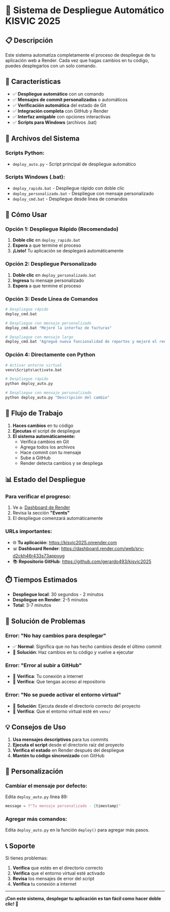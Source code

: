 # 🚀 Sistema de Despliegue Automático KISVIC 2025

## 📋 Descripción

Este sistema automatiza completamente el proceso de despliegue de tu aplicación web a Render. Cada vez que hagas cambios en tu código, puedes desplegarlos con un solo comando.

## 🎯 Características

- ✅ **Despliegue automático** con un comando
- ✅ **Mensajes de commit personalizados** o automáticos
- ✅ **Verificación automática** del estado de Git
- ✅ **Integración completa** con GitHub y Render
- ✅ **Interfaz amigable** con opciones interactivas
- ✅ **Scripts para Windows** (archivos .bat)

## 📁 Archivos del Sistema

### **Scripts Python:**
- `deploy_auto.py` - Script principal de despliegue automático

### **Scripts Windows (.bat):**
- `deploy_rapido.bat` - Despliegue rápido con doble clic
- `deploy_personalizado.bat` - Despliegue con mensaje personalizado
- `deploy_cmd.bat` - Despliegue desde línea de comandos

## 🚀 Cómo Usar

### **Opción 1: Despliegue Rápido (Recomendado)**
1. **Doble clic** en `deploy_rapido.bat`
2. **Espera** a que termine el proceso
3. **¡Listo!** Tu aplicación se desplegará automáticamente

### **Opción 2: Despliegue Personalizado**
1. **Doble clic** en `deploy_personalizado.bat`
2. **Ingresa** tu mensaje personalizado
3. **Espera** a que termine el proceso

### **Opción 3: Desde Línea de Comandos**
```bash
# Despliegue rápido
deploy_cmd.bat

# Despliegue con mensaje personalizado
deploy_cmd.bat "Mejoré la interfaz de facturas"

# Despliegue con mensaje largo
deploy_cmd.bat "Agregué nueva funcionalidad de reportes y mejoré el rendimiento"
```

### **Opción 4: Directamente con Python**
```bash
# Activar entorno virtual
venv\Scripts\activate.bat

# Despliegue rápido
python deploy_auto.py

# Despliegue con mensaje personalizado
python deploy_auto.py "Descripción del cambio"
```

## 🔄 Flujo de Trabajo

1. **Haces cambios** en tu código
2. **Ejecutas** el script de despliegue
3. **El sistema automáticamente:**
   - Verifica cambios en Git
   - Agrega todos los archivos
   - Hace commit con tu mensaje
   - Sube a GitHub
   - Render detecta cambios y se despliega

## 📊 Estado del Despliegue

### **Para verificar el progreso:**
1. Ve a: [Dashboard de Render](https://dashboard.render.com/web/srv-d2ckh46r433s73appvug)
2. Revisa la sección **"Events"**
3. El despliegue comenzará automáticamente

### **URLs importantes:**
- 🌐 **Tu aplicación**: https://kisvic2025.onrender.com
- 📊 **Dashboard Render**: https://dashboard.render.com/web/srv-d2ckh46r433s73appvug
- 📚 **Repositorio GitHub**: https://github.com/gerardo493/kisvic2025

## ⏱️ Tiempos Estimados

- **Despliegue local**: 30 segundos - 2 minutos
- **Despliegue en Render**: 2-5 minutos
- **Total**: 3-7 minutos

## 🚨 Solución de Problemas

### **Error: "No hay cambios para desplegar"**
- ✅ **Normal**: Significa que no has hecho cambios desde el último commit
- 🔧 **Solución**: Haz cambios en tu código y vuelve a ejecutar

### **Error: "Error al subir a GitHub"**
- 🔧 **Verifica**: Tu conexión a internet
- 🔧 **Verifica**: Que tengas acceso al repositorio

### **Error: "No se puede activar el entorno virtual"**
- 🔧 **Solución**: Ejecuta desde el directorio correcto del proyecto
- 🔧 **Verifica**: Que el entorno virtual esté en `venv/`

## 💡 Consejos de Uso

1. **Usa mensajes descriptivos** para tus commits
2. **Ejecuta el script** desde el directorio raíz del proyecto
3. **Verifica el estado** en Render después del despliegue
4. **Mantén tu código sincronizado** con GitHub

## 🔧 Personalización

### **Cambiar el mensaje por defecto:**
Edita `deploy_auto.py` línea 89:
```python
message = f"Tu mensaje personalizado - {timestamp}"
```

### **Agregar más comandos:**
Edita `deploy_auto.py` en la función `deploy()` para agregar más pasos.

## 📞 Soporte

Si tienes problemas:
1. **Verifica** que estés en el directorio correcto
2. **Verifica** que el entorno virtual esté activado
3. **Revisa** los mensajes de error del script
4. **Verifica** tu conexión a internet

---

**¡Con este sistema, desplegar tu aplicación es tan fácil como hacer doble clic! 🚀**
